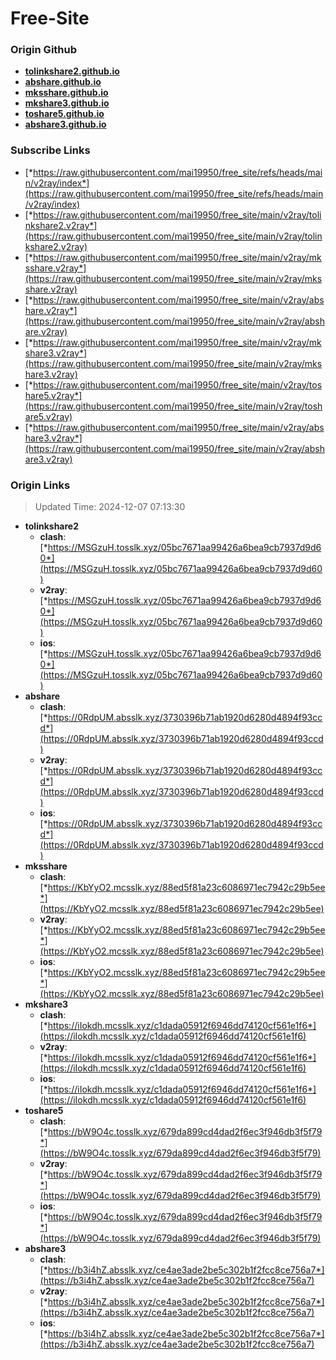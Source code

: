 # Free-Site

### Origin Github

- [**tolinkshare2.github.io**](https://github.com/tolinkshare2/tolinkshare2.github.io)
- [**abshare.github.io**](https://github.com/abshare/abshare.github.io)
- [**mksshare.github.io**](https://github.com/mksshare/mksshare.github.io)
- [**mkshare3.github.io**](https://github.com/mkshare3/mkshare3.github.io)
- [**toshare5.github.io**](https://github.com/toshare5/toshare5.github.io)
- [**abshare3.github.io**](https://github.com/abshare3/abshare3.github.io)

### Subscribe Links

- [*https://raw.githubusercontent.com/mai19950/free_site/refs/heads/main/v2ray/index*](https://raw.githubusercontent.com/mai19950/free_site/refs/heads/main/v2ray/index)
- [*https://raw.githubusercontent.com/mai19950/free_site/main/v2ray/tolinkshare2.v2ray*](https://raw.githubusercontent.com/mai19950/free_site/main/v2ray/tolinkshare2.v2ray)
- [*https://raw.githubusercontent.com/mai19950/free_site/main/v2ray/mksshare.v2ray*](https://raw.githubusercontent.com/mai19950/free_site/main/v2ray/mksshare.v2ray)
- [*https://raw.githubusercontent.com/mai19950/free_site/main/v2ray/abshare.v2ray*](https://raw.githubusercontent.com/mai19950/free_site/main/v2ray/abshare.v2ray)
- [*https://raw.githubusercontent.com/mai19950/free_site/main/v2ray/mkshare3.v2ray*](https://raw.githubusercontent.com/mai19950/free_site/main/v2ray/mkshare3.v2ray)
- [*https://raw.githubusercontent.com/mai19950/free_site/main/v2ray/toshare5.v2ray*](https://raw.githubusercontent.com/mai19950/free_site/main/v2ray/toshare5.v2ray)
- [*https://raw.githubusercontent.com/mai19950/free_site/main/v2ray/abshare3.v2ray*](https://raw.githubusercontent.com/mai19950/free_site/main/v2ray/abshare3.v2ray)

### Origin Links

> Updated Time: 2024-12-07 07:13:30

- **tolinkshare2**
  - **clash**: [*https://MSGzuH.tosslk.xyz/05bc7671aa99426a6bea9cb7937d9d60*](https://MSGzuH.tosslk.xyz/05bc7671aa99426a6bea9cb7937d9d60)
  - **v2ray**: [*https://MSGzuH.tosslk.xyz/05bc7671aa99426a6bea9cb7937d9d60*](https://MSGzuH.tosslk.xyz/05bc7671aa99426a6bea9cb7937d9d60)
  - **ios**: [*https://MSGzuH.tosslk.xyz/05bc7671aa99426a6bea9cb7937d9d60*](https://MSGzuH.tosslk.xyz/05bc7671aa99426a6bea9cb7937d9d60)
- **abshare**
  - **clash**: [*https://0RdpUM.absslk.xyz/3730396b71ab1920d6280d4894f93ccd*](https://0RdpUM.absslk.xyz/3730396b71ab1920d6280d4894f93ccd)
  - **v2ray**: [*https://0RdpUM.absslk.xyz/3730396b71ab1920d6280d4894f93ccd*](https://0RdpUM.absslk.xyz/3730396b71ab1920d6280d4894f93ccd)
  - **ios**: [*https://0RdpUM.absslk.xyz/3730396b71ab1920d6280d4894f93ccd*](https://0RdpUM.absslk.xyz/3730396b71ab1920d6280d4894f93ccd)
- **mksshare**
  - **clash**: [*https://KbYyO2.mcsslk.xyz/88ed5f81a23c6086971ec7942c29b5ee*](https://KbYyO2.mcsslk.xyz/88ed5f81a23c6086971ec7942c29b5ee)
  - **v2ray**: [*https://KbYyO2.mcsslk.xyz/88ed5f81a23c6086971ec7942c29b5ee*](https://KbYyO2.mcsslk.xyz/88ed5f81a23c6086971ec7942c29b5ee)
  - **ios**: [*https://KbYyO2.mcsslk.xyz/88ed5f81a23c6086971ec7942c29b5ee*](https://KbYyO2.mcsslk.xyz/88ed5f81a23c6086971ec7942c29b5ee)
- **mkshare3**
  - **clash**: [*https://iIokdh.mcsslk.xyz/c1dada05912f6946dd74120cf561e1f6*](https://iIokdh.mcsslk.xyz/c1dada05912f6946dd74120cf561e1f6)
  - **v2ray**: [*https://iIokdh.mcsslk.xyz/c1dada05912f6946dd74120cf561e1f6*](https://iIokdh.mcsslk.xyz/c1dada05912f6946dd74120cf561e1f6)
  - **ios**: [*https://iIokdh.mcsslk.xyz/c1dada05912f6946dd74120cf561e1f6*](https://iIokdh.mcsslk.xyz/c1dada05912f6946dd74120cf561e1f6)
- **toshare5**
  - **clash**: [*https://bW9O4c.tosslk.xyz/679da899cd4dad2f6ec3f946db3f5f79*](https://bW9O4c.tosslk.xyz/679da899cd4dad2f6ec3f946db3f5f79)
  - **v2ray**: [*https://bW9O4c.tosslk.xyz/679da899cd4dad2f6ec3f946db3f5f79*](https://bW9O4c.tosslk.xyz/679da899cd4dad2f6ec3f946db3f5f79)
  - **ios**: [*https://bW9O4c.tosslk.xyz/679da899cd4dad2f6ec3f946db3f5f79*](https://bW9O4c.tosslk.xyz/679da899cd4dad2f6ec3f946db3f5f79)
- **abshare3**
  - **clash**: [*https://b3i4hZ.absslk.xyz/ce4ae3ade2be5c302b1f2fcc8ce756a7*](https://b3i4hZ.absslk.xyz/ce4ae3ade2be5c302b1f2fcc8ce756a7)
  - **v2ray**: [*https://b3i4hZ.absslk.xyz/ce4ae3ade2be5c302b1f2fcc8ce756a7*](https://b3i4hZ.absslk.xyz/ce4ae3ade2be5c302b1f2fcc8ce756a7)
  - **ios**: [*https://b3i4hZ.absslk.xyz/ce4ae3ade2be5c302b1f2fcc8ce756a7*](https://b3i4hZ.absslk.xyz/ce4ae3ade2be5c302b1f2fcc8ce756a7)
